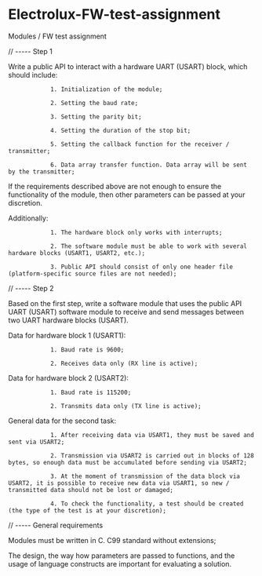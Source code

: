 # Electrolux-FW-test-assignment
Modules / FW test assignment

// ----- Step 1

Write a public API to interact with a hardware UART (USART) block, which should include:

                1. Initialization of the module;

                2. Setting the baud rate;

                3. Setting the parity bit;

                4. Setting the duration of the stop bit;

                5. Setting the callback function for the receiver / transmitter;

                6. Data array transfer function. Data array will be sent by the transmitter;

 

If the requirements described above are not enough to ensure the functionality of the module, then other parameters can be passed at your discretion.

Additionally:

                1. The hardware block only works with interrupts;

                2. The software module must be able to work with several hardware blocks (USART1, USART2, etc.);

                3. Public API should consist of only one header file (platform-specific source files are not needed);

 

// ----- Step 2

 

Based on the first step, write a software module that uses the public API UART (USART) software module to receive and send messages between two UART hardware blocks (USART).

Data for hardware block 1 (USART1):

                1. Baud rate is 9600;

                2. Receives data only (RX line is active);

Data for hardware block 2 (USART2):

                1. Baud rate is 115200;

                2. Transmits data only (TX line is active);

General data for the second task:

                1. After receiving data via USART1, they must be saved and sent via USART2;

                2. Transmission via USART2 is carried out in blocks of 128 bytes, so enough data must be accumulated before sending via USART2;

                3. At the moment of transmission of the data block via USART2, it is possible to receive new data via USART1, so new / transmitted data should not be lost or damaged;

                4. To check the functionality, a test should be created (the type of the test is at your discretion);

 

// ----- General requirements

Modules must be written in C. C99 standard without extensions;

The design, the way how parameters are passed to functions, and the usage of language constructs are important for evaluating a solution.
